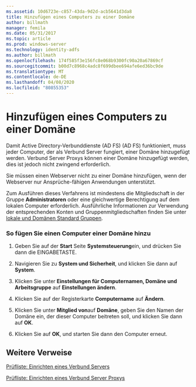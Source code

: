 ```yaml
---
ms.assetid: 10d6723e-c857-43da-9d2d-acb5641d3da8
title: Hinzufügen eines Computers zu einer Domäne
author: billmath
manager: femila
ms.date: 05/31/2017
ms.topic: article
ms.prod: windows-server
ms.technology: identity-adfs
ms.author: billmath
ms.openlocfilehash: 174f585f3e156fc8e068b9300fc90a20a67869cf
ms.sourcegitcommit: b00d7c8968c4adc8f699dbee694afe6ed36bc9de
ms.translationtype: MT
ms.contentlocale: de-DE
ms.lasthandoff: 04/08/2020
ms.locfileid: "80855353"
---
```

# <a name="join-a-computer-to-a-domain"></a>Hinzufügen eines Computers zu einer Domäne

Damit Active Directory-Verbunddienste (AD FS) \(AD FS\) funktioniert, muss jeder Computer, der als Verbund Server fungiert, einer Domäne hinzugefügt werden. Verbund Server Proxys können einer Domäne hinzugefügt werden, dies ist jedoch nicht zwingend erforderlich.  
  
Sie müssen einen Webserver nicht zu einer Domäne hinzufügen, wenn der Webserver nur Ansprüche\-fähigen Anwendungen unterstützt.  
  
Zum Ausführen dieses Verfahrens ist mindestens die Mitgliedschaft in der Gruppe **Administratoren** oder eine gleichwertige Berechtigung auf dem lokalen Computer erforderlich.  Ausführliche Informationen zur Verwendung der entsprechenden Konten und Gruppenmitgliedschaften finden Sie unter [lokale und Domänen Standard Gruppen](https://go.microsoft.com/fwlink/?LinkId=83477).   
  
### <a name="to-join-a-computer-to-a-domain"></a>So fügen Sie einen Computer einer Domäne hinzu  
  
1.  Geben Sie auf der **Start** Seite **Systemsteuerung**ein, und drücken Sie dann die EINGABETASTE.  
  
2.  Navigieren Sie zu **System und Sicherheit**, und klicken Sie dann auf **System**.  
  
3.  Klicken Sie unter **Einstellungen für Computernamen, Domäne und Arbeitsgruppe** auf **Einstellungen ändern**.  
  
4.  Klicken Sie auf der Registerkarte **Computername** auf **Ändern**.  
  
5.  Klicken Sie unter **Mitglied von**auf **Domäne**, geben Sie den Namen der Domäne ein, der dieser Computer beitreten soll, und klicken Sie dann auf **OK**.  
  
6.  Klicken Sie auf **OK**, und starten Sie dann den Computer erneut.  
  
## <a name="additional-references"></a>Weitere Verweise  
[Prüfliste: Einrichten eines Verbund Servers](Checklist--Setting-Up-a-Federation-Server.md)  
  
[Prüfliste: Einrichten eines Verbund Server Proxys](Checklist--Setting-Up-a-Federation-Server-Proxy.md)  
  

